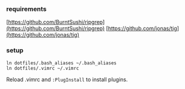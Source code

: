 ### requirements

[https://github.com/BurntSushi/ripgrep](https://github.com/BurntSushi/ripgrep)
[https://github.com/jonas/tig](https://github.com/jonas/tig)


### setup

~~~
ln dotfiles/.bash_aliases ~/.bash_aliases
ln dotfiles/.vimrc ~/.vimrc
~~~

Reload .vimrc and `:PlugInstall` to install plugins.
